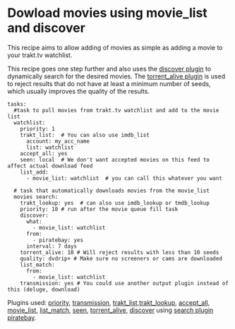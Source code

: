 # Dowload movies using movie_list and discover
This recipe aims to allow adding of movies as simple as adding a movie to your trakt.tv watchlist.

This recipe goes one step further and also uses the [discover plugin](/Plugins/discover) to dynamically search for the desired movies. The [torrent_alive plugin](/Plugins/torrent_alive) is used to reject results that do not have at least a minimum number of seeds, which usually improves the quality of the results.

```
tasks:
  #task to pull movies from trakt.tv watchlist and add to the movie list
  watchlist:
    priority: 1
    trakt_list:  # You can also use imdb_list
      account: my_acc_name
      list: watchlist
    accept_all: yes
    seen: local  # We don't want accepted movies on this feed to affect actual download feed
    list_add:
      - movie_list: watchlist  # you can call this whatever you want

  # task that automatically downloads movies from the movie_list
  movies search:
    trakt_lookup: yes  # can also use imdb_lookup or tmdb_lookup
    priority: 10 # run after the movie queue fill task
    discover:
      what:
        - movie_list: watchlist
      from:
        - piratebay: yes
      interval: 7 days
    torrent_alive: 10 # Will reject results with less than 10 seeds
    quality: dvdrip+ # Make sure no screeners or cams are downloaded
    list_match:
      from:
        - movie_list: watchlist
    transmission: yes # You could use another output plugin instead of this (deluge, download)
```
Plugins used: [priority](/Plugins/priority), [transmission](/Plugins/transmission), [trakt_list](/Plugins/trakt_list),[trakt_lookup](/Plugins/trakt_lookup), [accept_all](/Plugins/accept_all), [movie_list](/Plugins/List/movie_list), [list_match](/Plugins/List/list_match), [seen](/Plugins/seen), [torrent_alive](/Plugins/torrent_alive), [discover](/Plugins/discover) using [search plugin](/Searches) [piratebay](/Searches/piratebay).
